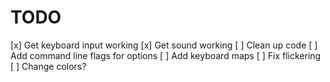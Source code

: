 # TODO
[x] Get keyboard input working
[x] Get sound working
[ ] Clean up code
[ ] Add command line flags for options
[ ] Add keyboard maps
[ ] Fix flickering
[ ] Change colors?
